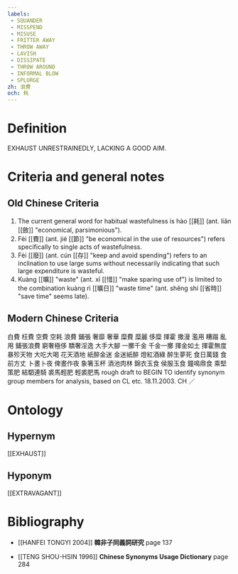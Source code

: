 ```yaml
---
labels: 
 - SQUANDER
 - MISSPEND
 - MISUSE
 - FRITTER AWAY
 - THROW AWAY
 - LAVISH
 - DISSIPATE
 - THROW AROUND
 - INFORMAL BLOW
 - SPLURGE
zh: 浪費
och: 耗
---
```


# Definition
EXHAUST UNRESTRAINEDLY, LACKING A GOOD AIM.
# Criteria and general notes
## Old Chinese Criteria
1. The current general word for habitual wastefulness is hào [[耗]] (ant. liǎn [[斂]] "economical, parsimonious").
2. Fèi [[費]] (ant. jié [[節]] "be economical in the use of resources") refers specifically to single acts of wastefulness.
3. Fèi [[廢]] (ant. cún [[存]] "keep and avoid spending") refers to an inclination to use large sums without necessarily indicating that such large expenditure is wasteful.
4. Kuàng [[曠]] "waste" (ant. xī [[惜]] "make sparing use of") is limited to the combination kuàng rì [[曠日]] "waste time" (ant. shěng shí [[省時]] "save time" seems late).
## Modern Chinese Criteria
白費
枉費
空費
空耗
浪費
鋪張
奢靡
奢華
糜費
糜麗
侈糜
揮霍
撒漫
濫用
糟蹋
亂用
鋪張浪費
窮奢極侈
驕奢淫逸
大手大腳
一擲千金
千金一擲
揮金如土
揮霍無度
暴殄天物
大吃大喝
花天酒地
紙醉金迷
金迷紙醉
燈紅酒綠
醉生夢死
食日萬錢
食前方丈
卜晝卜夜
俾晝作夜
象箸玉杯
酒池肉林
錦衣玉食
侯服玉食
鐘鳴鼎食
乘堅策肥
結駟連騎
裘馬輕肥
輕裘肥馬
rough draft to BEGIN TO identify synonym group members for analysis, based on CL etc. 18.11.2003. CH ／
# Ontology

## Hypernym
[[EXHAUST]]
## Hyponym
[[EXTRAVAGANT]]
# Bibliography
- [[HANFEI TONGYI 2004]]
**韓非子同義詞研究** page 137

- [[TENG SHOU-HSIN 1996]]
**Chinese Synonyms Usage Dictionary** page 284
